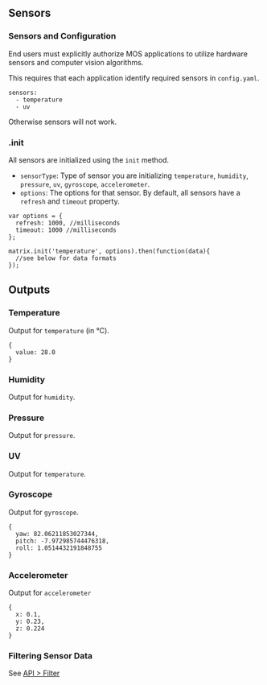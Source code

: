 ## Sensors

### Sensors and Configuration
End users must explicitly authorize MOS applications to utilize hardware sensors and computer vision algorithms.

This requires that each application identify required sensors in `config.yaml`.

```
sensors:
  - temperature
  - uv
```

Otherwise sensors will not work.

### .init
All sensors are initialized using the `init` method.

* `sensorType`: Type of sensor you are initializing `temperature`, `humidity`, `pressure`, `uv`, `gyroscope`, `accelerometer`.
* `options`: The options for that sensor. By default, all sensors have a `refresh` and `timeout` property.

```
var options = {
  refresh: 1000, //milliseconds
  timeout: 1000 //milliseconds
};

matrix.init('temperature', options).then(function(data){
  //see below for data formats
});
```

## Outputs
### Temperature
Output for `temperature` (in &#8451;).
```
{
  value: 28.0
}
```

### Humidity
Output for `humidity`.

### Pressure
Output for `pressure`.

### UV
Output for `temperature`.

### Gyroscope
Output for `gyroscope`.
```
{
  yaw: 82.06211853027344,
  pitch: -7.972985744476318,
  roll: 1.0514432191848755
}
```
### Accelerometer
Output for `accelerometer`
```
{
  x: 0.1,
  y: 0.23,
  z: 0.224
}
```

### Filtering Sensor Data
See [API > Filter](filter.md)
